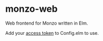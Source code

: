 # monzo-web

Web frontend for Monzo written in Elm.

Add your [access token](https://developers.monzo.com/) to Config.elm to use.
